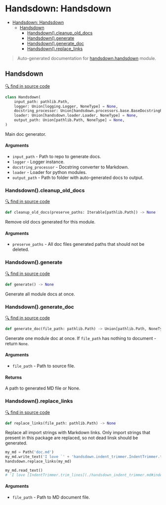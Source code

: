 # Handsdown: Handsdown

- [Handsdown: Handsdown](#handsdown-handsdown)
  - [Handsdown](#handsdown)
    - [Handsdown().cleanup_old_docs](#handsdowncleanup_old_docs)
    - [Handsdown().generate](#handsdowngenerate)
    - [Handsdown().generate_doc](#handsdowngenerate_doc)
    - [Handsdown().replace_links](#handsdownreplace_links)

> Auto-generated documentation for [handsdown.handsdown](../handsdown/handsdown.py) module.

## Handsdown

[🔍 find in source code](../handsdown/handsdown.py#L13)

```python
class Handsdown(
    input_path: pathlib.Path,
    logger: Union[logging.Logger, NoneType] = None,
    docstring_processor: Union[handsdown.processors.base.BaseDocstringProcessor, NoneType] = None,
    loader: Union[handsdown.loader.Loader, NoneType] = None,
    output_path: Union[pathlib.Path, NoneType] = None,
)
```
Main doc generator.

#### Arguments

- `input_path` - Path to repo to generate docs.
- `logger` - Logger instance.
- `docstring_processor` - Docstring converter to Markdown.
- `loader` - Loader for python modules.
- `output_path` - Path to folder with auto-generated docs to output.

### Handsdown().cleanup_old_docs

[🔍 find in source code](../handsdown/handsdown.py#L69)

```python
def cleanup_old_docs(preserve_paths: Iterable[pathlib.Path]) -> None
```
Remove old docs generated for this module.

#### Arguments

- `preserve_paths` - All doc files generated paths that should not be deleted.

### Handsdown().generate

[🔍 find in source code](../handsdown/handsdown.py#L160)

```python
def generate() -> None
```
Generate all module docs at once.

### Handsdown().generate_doc

[🔍 find in source code](../handsdown/handsdown.py#L109)

```python
def generate_doc(file_path: pathlib.Path) -> Union[pathlib.Path, NoneType]
```
Generate one module doc at once. If `file_path` has nothing to document - return `None`.

#### Arguments

- `file_path` - Path to source file.

#### Returns

A path to generated MD file or None.

### Handsdown().replace_links

[🔍 find in source code](../handsdown/handsdown.py#L208)

```python
def replace_links(file_path: pathlib.Path) -> None
```
Replace all import strings with Markdown links. Only import strings that present in this
package are replaced, so not dead linsk should be generated.

```python
my_md = Path('doc.md')
my_md.write_text('I love `' + 'handsdown.indent_trimmer.IndentTrimmer.trim_lines` function!')
handsdown.replace_links(my_md)

my_md.read_text()
# 'I love [IndentTrimmer.trim_lines](./handsdown_indent_trimmer.md#indenttrimmertrim_lines) function!'
```

#### Arguments

- `file_path` - Path to MD document file.
